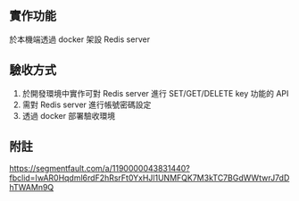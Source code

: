 ## 實作功能
於本機端透過 docker 架設 Redis server

## 驗收方式
1. 於開發環境中實作可對 Redis server 進行 SET/GET/DELETE key 功能的 API
2. 需對 Redis server 進行帳號密碼設定
3. 透過 docker 部署驗收環境

## 附註
https://segmentfault.com/a/1190000043831440?fbclid=IwAR0Hqdml6rdF2hRsrFt0YxHJl1UNMFQK7M3kTC7BGdWWtwrJ7dDhTWAMn9Q
